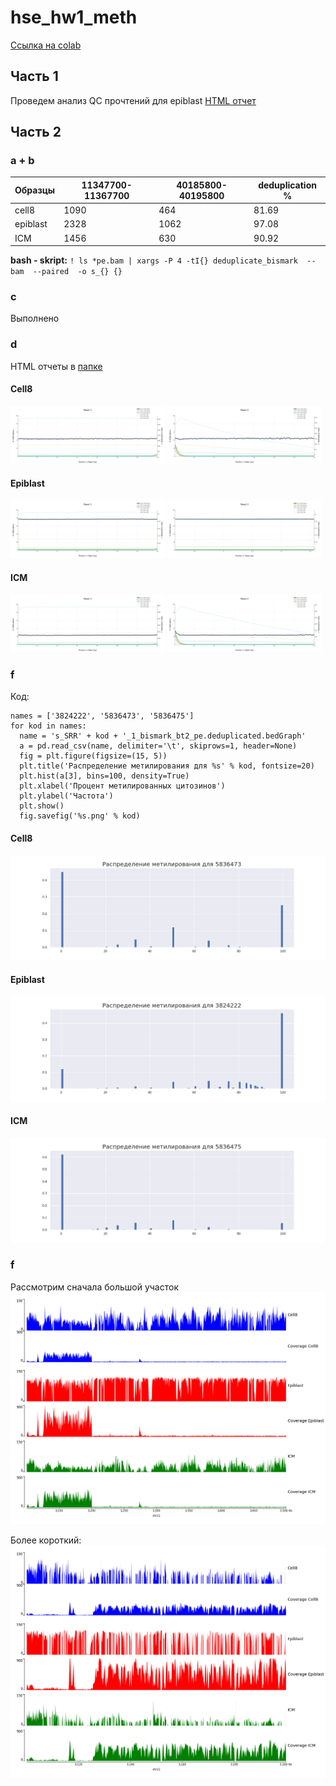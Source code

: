 # hse_hw1_meth
[Ссылка на colab](https://colab.research.google.com/drive/1ERrP61iuTsqeYtFtXkzQMnvDECh247tc?usp=sharing)
## Часть 1
Проведем анализ QC прочтений для epiblast 
[HTML отчет](./html/SRR3824222_1_fastqc.html)

## Часть 2
### a + b

| Образцы  | 11347700-11367700   | 40185800-40195800   | deduplication % |
|----------|------|------|-----------------|
| cell8    | 1090 | 464  | 81.69           |
| epiblast | 2328 | 1062 | 97.08           |
| ICM      | 1456 | 630  | 90.92           |

**bash - skript:** ```! ls *pe.bam | xargs -P 4 -tI{} deduplicate_bismark  --bam  --paired  -o s_{} {}```
### c
Выполнено
### d
HTML отчеты в [папке](\html) 

#### Cell8
<p float="left">
  <img src="./img/Bismark M-bias Read 1_73.png" width="49%" />
  <img src="./img/Bismark M-bias Read 2_73.png" width="49%" /> 
</p>

#### Epiblast

<p float="left">
  <img src="./img/Bismark M-bias Read 1_22.png" width="49%" />
  <img src="./img/Bismark M-bias Read 2_22.png" width="49%" /> 
</p>


#### ICM
<p float="left">
  <img src="./img/Bismark M-bias Read 1_75.png" width="49%" />
  <img src="./img/Bismark M-bias Read 2_75.png" width="49%" /> 
</p>

### f
Код:
```
names = ['3824222', '5836473', '5836475']
for kod in names:
  name = 's_SRR' + kod + '_1_bismark_bt2_pe.deduplicated.bedGraph'
  a = pd.read_csv(name, delimiter='\t', skiprows=1, header=None)
  fig = plt.figure(figsize=(15, 5))
  plt.title('Распределение метилирования для %s' % kod, fontsize=20) 
  plt.hist(a[3], bins=100, density=True)
  plt.xlabel('Процент метилированных цитозинов')
  plt.ylabel('Частота')
  plt.show()
  fig.savefig('%s.png' % kod)
```
#### Cell8
![](./img/5836473.png)

#### Epiblast
![](./img/3824222.png)

#### ICM
![](./img/5836475.png)

### f
Рассмотрим сначала большой участок
![](./img/image_all.png)

Более короткий:
![](./img/image_short.png)

